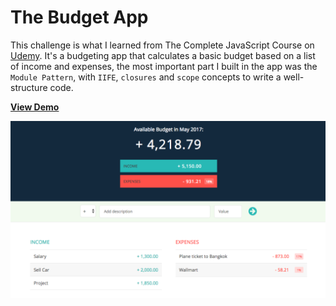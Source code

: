 # The Budget App

This challenge is what I learned from The Complete JavaScript Course on [Udemy](https://www.udemy.com/the-complete-javascript-course/). It's a budgeting app that calculates a basic budget based on a list of income and expenses, the most important part I built in the app was the `Module Pattern`, with `IIFE`, `closures` and `scope` concepts to write a well-structure code.

[**View Demo**](https://pamcy.github.io/50Websites/33-budgeting-app/)

![The budget App](./demo-budgeting-app.png)
